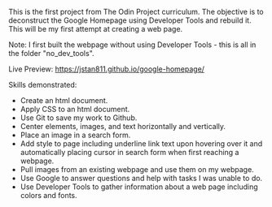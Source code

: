 This is the first project from The Odin Project curriculum. The objective is to deconstruct the Google Homepage using Developer Tools and rebuild it. This will be my first attempt at creating a web page.

Note: I first built the webpage without using Developer Tools - this is all in the folder "no_dev_tools".

Live Preview: https://jstan811.github.io/google-homepage/

Skills demonstrated:
- Create an html document.
- Apply CSS to an html document.
- Use Git to save my work to Github.
- Center elements, images, and text horizontally and vertically.
- Place an image in a search form.
- Add style to page including underline link text upon hovering over it and automatically placing cursor in search form when first reaching a webpage.
- Pull images from an existing webpage and use them on my webpage.
- Use Google to answer questions and help with tasks I was unable to do.
- Use Developer Tools to gather information about a web page including colors and fonts.